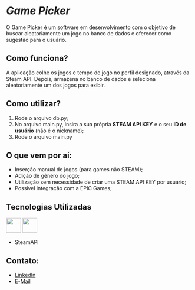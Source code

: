 # *Game Picker*
O Game Picker é um software em desenvolvimento com o objetivo de buscar aleatoriamente um jogo no banco de dados e oferecer como sugestão para o usuário. 

## Como funciona?

A aplicação colhe os jogos e tempo de jogo no perfil designado, através da Steam API. Depois, armazena no banco de dados e seleciona aleatoriamente um dos jogos para exibir.

## Como utilizar?
 1. Rode o arquivo db.py;
 2. No arquivo main.py, insira a sua própria **STEAM API KEY** e o seu **ID de usuário** (não é o nickname);
 3. Rode o arquivo main.py
    
## O que vem por aí:
- Inserção manual de jogos (para games não STEAM);
- Adição de gênero do jogo;
- Utilização sem necessidade de criar uma STEAM API KEY por usuário;
- Possível integração com a EPIC Games;

## Tecnologias Utilizadas
<img src="https://cdn.jsdelivr.net/gh/devicons/devicon@latest/icons/python/python-original-wordmark.svg" width="40" height="40"/> <img src="https://cdn.jsdelivr.net/gh/devicons/devicon@latest/icons/sqlite/sqlite-original.svg" width="40" height="40"/>

- SteamAPI

## Contato:
- [LinkedIn](https://www.linkedin.com/in/kayke-sousa/)
- [E-Mail](mailto:kayke.gsousa15@gmail.com)
          
          
